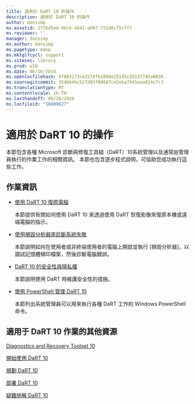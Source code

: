 ```yaml
---
title: 適用於 DaRT 10 的操作
description: 適用於 DaRT 10 的操作
author: dansimp
ms.assetid: 1776d5ed-96c6-4841-a097-721d8cf5c7f7
ms.reviewer: ''
manager: dansimp
ms.author: dansimp
ms.pagetype: mdop
ms.mktglfcycl: support
ms.sitesec: library
ms.prod: w10
ms.date: 06/16/2016
ms.openlocfilehash: 9f083173ce2278fb1898e25135cd515f745a0836
ms.sourcegitcommit: 354664bc527d93f80687cd2eba70d1eea024c7c3
ms.translationtype: MT
ms.contentlocale: zh-TW
ms.lasthandoff: 06/26/2020
ms.locfileid: "10809627"
---
```

# 適用於 DaRT 10 的操作


本節包含各種 Microsoft 診斷與修復工具組（DaRT）10系統管理以及通常由管理員執行的作業工作的相關資訊。 本節也包含逐步程式說明，可協助您成功執行這些工作。

## 作業資訊


-   [使用 DaRT 10 復原電腦](recovering-computers-using-dart-10.md)

    本節提供有關如何使用 DaRT 10 來透過使用 DaRT 恢復影像來復原本機或遠端電腦的指示。

-   [使用損毀分析器來診斷系統失敗](diagnosing-system-failures-with-crash-analyzer-dart-10.md)

    本節說明如何在使用者或非終端使用者的電腦上開啟並執行 [損毀分析器]，以調試記憶體傾印檔案，然後診斷電腦錯誤。

-   [DaRT 10 的安全性與隱私權](security-and-privacy-for-dart-10.md)

    本節說明使用 DaRT 時維護安全性的措施。

-   [使用 PowerShell 管理 DaRT 10](administering-dart-10-using-powershell.md)

    本節列出系統管理員可以用來執行各種 DaRT 工作的 Windows PowerShell 命令。

## 適用于 DaRT 10 作業的其他資源


[Diagnostics and Recovery Toolset 10](index.md)

[開始使用 DaRT 10](getting-started-with-dart-10.md)

[規劃 DaRT 10](planning-for-dart-10.md)

[部署 DaRT 10](deploying-dart-10.md)

[疑難排解 DaRT 10](troubleshooting-dart-10.md)

 

 





